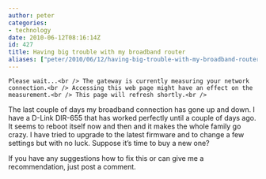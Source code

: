 ```yaml
---
author: peter
categories:
- technology
date: 2010-06-12T08:16:14Z
id: 427
title: Having big trouble with my broadband router
aliases: ["peter/2010/06/12/having-big-trouble-with-my-broadband-router/"]
---
```


`Please wait...<br />
The gateway is currently measuring your network connection.<br />
Accessing this web page might have an effect on the measurement.<br />
This page will refresh shortly.<br />
` 

The last couple of days my broadband connection has gone up and down. I have a D-Link DIR-655 that has worked perfectly until a couple of days ago. It seems to reboot itself now and then and it makes the whole family go crazy. I have tried to upgrade to the latest firmware and to change a few settings but with no luck. Suppose it’s time to buy a new one?

If you have any suggestions how to fix this or can give me a recommendation, just post a comment.
